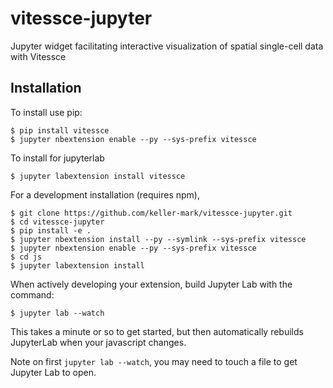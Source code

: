 vitessce-jupyter
===============================

Jupyter widget facilitating interactive visualization of spatial single-cell data with Vitessce

Installation
------------

To install use pip:

    $ pip install vitessce
    $ jupyter nbextension enable --py --sys-prefix vitessce

To install for jupyterlab

    $ jupyter labextension install vitessce

For a development installation (requires npm),

    $ git clone https://github.com/keller-mark/vitessce-jupyter.git
    $ cd vitessce-jupyter
    $ pip install -e .
    $ jupyter nbextension install --py --symlink --sys-prefix vitessce
    $ jupyter nbextension enable --py --sys-prefix vitessce
    $ cd js
    $ jupyter labextension install

When actively developing your extension, build Jupyter Lab with the command:

    $ jupyter lab --watch

This takes a minute or so to get started, but then automatically rebuilds JupyterLab when your javascript changes.

Note on first `jupyter lab --watch`, you may need to touch a file to get Jupyter Lab to open.

